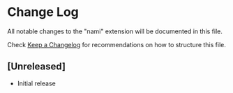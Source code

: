 # Change Log

All notable changes to the "nami" extension will be documented in this file.

Check [Keep a Changelog](http://keepachangelog.com/) for recommendations on how to structure this file.

## [Unreleased]

- Initial release